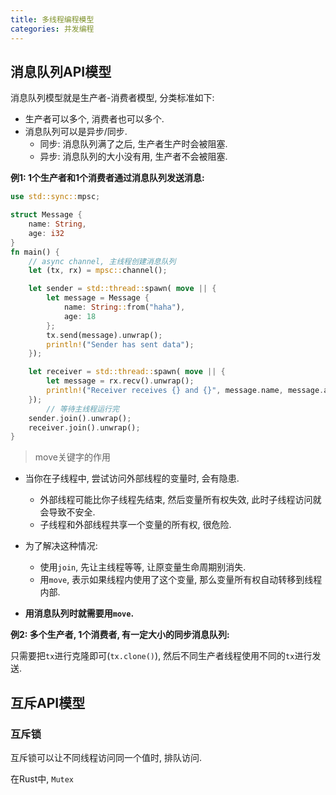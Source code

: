 ```yaml
---
title: 多线程编程模型
categories: 并发编程
---
```




## 消息队列API模型

消息队列模型就是生产者-消费者模型, 分类标准如下:

* 生产者可以多个, 消费者也可以多个.
* 消息队列可以是异步/同步.
  * 同步: 消息队列满了之后, 生产者生产时会被阻塞.
  * 异步: 消息队列的大小没有用, 生产者不会被阻塞.

**例1: 1个生产者和1个消费者通过消息队列发送消息:**

```rust
use std::sync::mpsc;

struct Message {
    name: String,
    age: i32
}
fn main() {
    // async channel, 主线程创建消息队列
    let (tx, rx) = mpsc::channel();

    let sender = std::thread::spawn( move || {
        let message = Message {
            name: String::from("haha"),
            age: 18
        };
        tx.send(message).unwrap();
        println!("Sender has sent data");
    });

    let receiver = std::thread::spawn( move || {
        let message = rx.recv().unwrap();
        println!("Receiver receives {} and {}", message.name, message.age);
    });
		// 等待主线程运行完
    sender.join().unwrap();
    receiver.join().unwrap();
}
```

> move关键字的作用

* 当你在子线程中, 尝试访问外部线程的变量时, 会有隐患.

  * 外部线程可能比你子线程先结束, 然后变量所有权失效, 此时子线程访问就会导致不安全.
  * 子线程和外部线程共享一个变量的所有权, 很危险.

* 为了解决这种情况:
  * 使用`join`, 先让主线程等等, 让原变量生命周期别消失.
  * 用`move`, 表示如果线程内使用了这个变量, 那么变量所有权自动转移到线程内部.
* **用消息队列时就需要用`move`.**



**例2: 多个生产者, 1个消费者, 有一定大小的同步消息队列:**

只需要把`tx`进行克隆即可(`tx.clone()`), 然后不同生产者线程使用不同的`tx`进行发送.

  

## 互斥API模型



### 互斥锁

互斥锁可以让不同线程访问同一个值时, 排队访问.

在Rust中, `Mutex`
